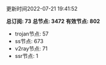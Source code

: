更新时间2022-07-21 19:41:52

**总订阅: 73**
**总节点: 3472**
**有效节点: 802**
- trojan节点: 57
- ss节点: 673
- v2ray节点: 71
- ssr节点: 1
